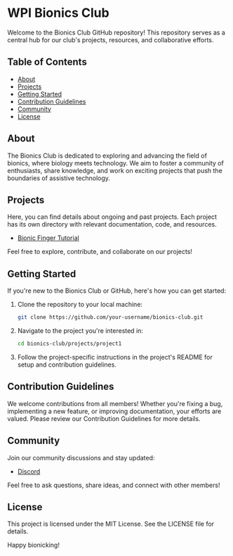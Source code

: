 # WPI Bionics Club

Welcome to the Bionics Club GitHub repository! This repository serves as a central hub for our club's projects, resources, and collaborative efforts.

## Table of Contents

- [About](#about)
- [Projects](#projects)
- [Getting Started](#getting-started)
- [Contribution Guidelines](#contribution-guidelines)
- [Community](#community)
- [License](#license)

## About

The Bionics Club is dedicated to exploring and advancing the field of bionics, where biology meets technology. We aim to foster a community of enthusiasts, share knowledge, and work on exciting projects that push the boundaries of assistive technology.

## Projects

Here, you can find details about ongoing and past projects. Each project has its own directory with relevant documentation, code, and resources.

- [Bionic Finger Tutorial](./workshops/FingerFlexExample/)

Feel free to explore, contribute, and collaborate on our projects!

## Getting Started

If you're new to the Bionics Club or GitHub, here's how you can get started:

1. Clone the repository to your local machine:
   ```bash
   git clone https://github.com/your-username/bionics-club.git
   ```
2. Navigate to the project you're interested in:
   ```bash
   cd bionics-club/projects/project1
   ```
3. Follow the project-specific instructions in the project's README for setup and contribution guidelines.

## Contribution Guidelines

We welcome contributions from all members! Whether you're fixing a bug, implementing a new feature, or improving documentation, your efforts are valued. Please review our Contribution Guidelines for more details.

## Community

Join our community discussions and stay updated:

- [Discord](https://discord.gg/nbdTXUbFf9)

Feel free to ask questions, share ideas, and connect with other members!

## License

This project is licensed under the MIT License. See the LICENSE file for details.

Happy bionicking!

